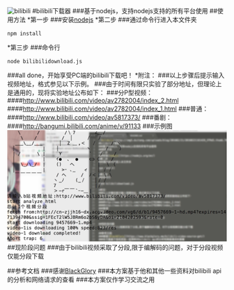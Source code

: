 ![bilibili](http://img5.duitang.com/uploads/blog/201602/21/20160221161429_XTRd5.thumb.700_0.jpeg)
#bilibili下载器
###基于nodejs，支持nodejs支持的所有平台使用
##使用方法
*第一步
###安装[nodejs](https://nodejs.org/en/)
*第二步
###通过命令行进入本文件夹
```
npm install
```
*第三步
###命令行
```
node bilibilidownload.js
```
###all done，开始享受PC端的bilibili下载吧！
*附注：
###以上步骤后提示输入视频地址，格式参见以下示例。
###由于时间有限只实验了部分地址，但理论上是通用的，现将实验地址公布如下：
###分P型视频：
####http://www.bilibili.com/video/av2782004/index_2.html
####http://www.bilibili.com/video/av2782004/index_1.html
###普通：
####http://www.bilibili.com/video/av5817373/
###番剧：
####http://bangumi.bilibili.com/anime/v/91133
###示例图
![示例](./example.png)
##现阶段问题
###由于bilibili视频采取了分段,限于编解码的问题，对于分段视频仅能分段下载

##参考文档
###感谢[BlackGlory](https://www.blackglory.me/bilibili-video-source-get/)
###本方案基于他和其他一些资料对bilibili api的分析和网络请求的查看
###本方案仅作学习交流之用


